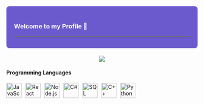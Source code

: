 <!-- Contenedor de bienvenida -->

<div style="background-color: #6a5acd; color: #ffffff; padding: 20px; border-radius: 8px; margin-bottom: 20px;">
  <h3>Welcome to my Profile 👋</h3>
  <hr style="border-top: 1px solid #ffffff; margin-top: 10px; margin-bottom: 10px;">
</div>

<p align="center">
  <img src="https://media.giphy.com/media/HscDLzkO8EOTmgkhQP/giphy.gif">
</p>

<!-- Lista de lenguajes de programación -->
#### Programming Languages

<div style="display: flex; flex-wrap: wrap; gap: 10px; align-items: center;">
  <img src="https://img.icons8.com/color/48/000000/javascript.png" alt="JavaScript" width="40"/>
  <img src="https://img.icons8.com/color/48/000000/react-native.png" alt="React" width="40"/>
  <img src="https://img.icons8.com/color/48/000000/nodejs.png" alt="Node.js" width="40"/>
  <img src="https://img.icons8.com/color/48/000000/c-sharp-logo.png" alt="C#" width="40"/>
  <img src="https://img.icons8.com/color/48/000000/sql.png" alt="SQL" width="40"/>
  <img src="https://img.icons8.com/color/48/000000/c-plus-plus-logo.png" alt="C++" width="40"/>
  <img src="https://img.icons8.com/color/48/000000/python.png" alt="Python" width="40"/>
</div>
